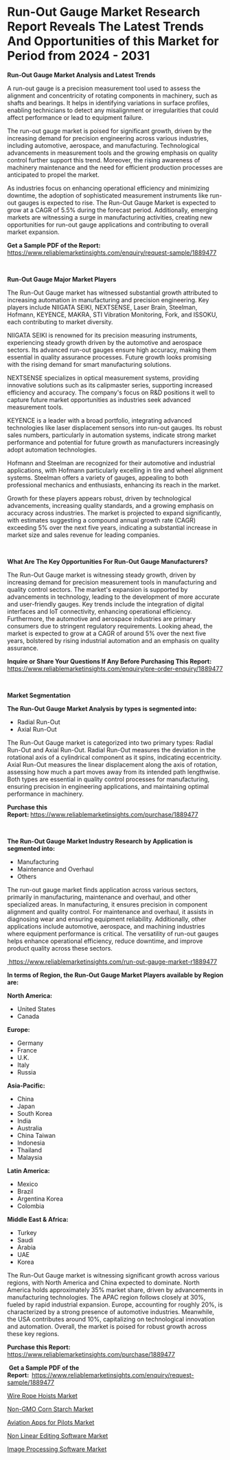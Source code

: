 <p><h1>Run-Out Gauge Market Research Report Reveals The Latest Trends And Opportunities of this Market for Period from 2024 - 2031</h1></p><p><strong>Run-Out Gauge Market Analysis and Latest Trends</strong></p>
<p><p>A run-out gauge is a precision measurement tool used to assess the alignment and concentricity of rotating components in machinery, such as shafts and bearings. It helps in identifying variations in surface profiles, enabling technicians to detect any misalignment or irregularities that could affect performance or lead to equipment failure. </p><p>The run-out gauge market is poised for significant growth, driven by the increasing demand for precision engineering across various industries, including automotive, aerospace, and manufacturing. Technological advancements in measurement tools and the growing emphasis on quality control further support this trend. Moreover, the rising awareness of machinery maintenance and the need for efficient production processes are anticipated to propel the market.</p><p>As industries focus on enhancing operational efficiency and minimizing downtime, the adoption of sophisticated measurement instruments like run-out gauges is expected to rise. The Run-Out Gauge Market is expected to grow at a CAGR of 5.5% during the forecast period. Additionally, emerging markets are witnessing a surge in manufacturing activities, creating new opportunities for run-out gauge applications and contributing to overall market expansion.</p></p>
<p><strong>Get a Sample PDF of the Report:&nbsp;</strong> <a href="https://www.reliablemarketinsights.com/enquiry/request-sample/1889477?utm_campaign=1620&utm_medium=2&utm_source=Github&utm_content=ia&utm_term=24102024&utm_id=run-out-gauge">https://www.reliablemarketinsights.com/enquiry/request-sample/1889477</a></p>
<p>&nbsp;</p>
<p><strong>Run-Out Gauge Major Market Players</strong></p>
<p><p>The Run-Out Gauge market has witnessed substantial growth attributed to increasing automation in manufacturing and precision engineering. Key players include NIIGATA SEIKI, NEXTSENSE, Laser Brain, Steelman, Hofmann, KEYENCE, MAKRA, STI Vibration Monitoring, Fork, and ISSOKU, each contributing to market diversity.</p><p>NIIGATA SEIKI is renowned for its precision measuring instruments, experiencing steady growth driven by the automotive and aerospace sectors. Its advanced run-out gauges ensure high accuracy, making them essential in quality assurance processes. Future growth looks promising with the rising demand for smart manufacturing solutions.</p><p>NEXTSENSE specializes in optical measurement systems, providing innovative solutions such as its calipmaster series, supporting increased efficiency and accuracy. The company's focus on R&D positions it well to capture future market opportunities as industries seek advanced measurement tools.</p><p>KEYENCE is a leader with a broad portfolio, integrating advanced technologies like laser displacement sensors into run-out gauges. Its robust sales numbers, particularly in automation systems, indicate strong market performance and potential for future growth as manufacturers increasingly adopt automation technologies.</p><p>Hofmann and Steelman are recognized for their automotive and industrial applications, with Hofmann particularly excelling in tire and wheel alignment systems. Steelman offers a variety of gauges, appealing to both professional mechanics and enthusiasts, enhancing its reach in the market.</p><p>Growth for these players appears robust, driven by technological advancements, increasing quality standards, and a growing emphasis on accuracy across industries. The market is projected to expand significantly, with estimates suggesting a compound annual growth rate (CAGR) exceeding 5% over the next five years, indicating a substantial increase in market size and sales revenue for leading companies.</p></p>
<p>&nbsp;</p>
<p><strong>What Are The Key Opportunities For Run-Out Gauge Manufacturers?</strong></p>
<p><p>The Run-Out Gauge market is witnessing steady growth, driven by increasing demand for precision measurement tools in manufacturing and quality control sectors. The market's expansion is supported by advancements in technology, leading to the development of more accurate and user-friendly gauges. Key trends include the integration of digital interfaces and IoT connectivity, enhancing operational efficiency. Furthermore, the automotive and aerospace industries are primary consumers due to stringent regulatory requirements. Looking ahead, the market is expected to grow at a CAGR of around 5% over the next five years, bolstered by rising industrial automation and an emphasis on quality assurance.</p></p>
<p><strong>Inquire or Share Your Questions If Any Before Purchasing This Report:</strong> <a href="https://www.reliablemarketinsights.com/enquiry/pre-order-enquiry/1889477?utm_campaign=1620&utm_medium=2&utm_source=Github&utm_content=ia&utm_term=24102024&utm_id=run-out-gauge">https://www.reliablemarketinsights.com/enquiry/pre-order-enquiry/1889477</a></p>
<p>&nbsp;</p>
<p><strong>Market Segmentation</strong></p>
<p><strong>The Run-Out Gauge Market Analysis by types is segmented into:</strong></p>
<p><ul><li>Radial Run-Out</li><li>Axial Run-Out</li></ul></p>
<p><p>The Run-Out Gauge market is categorized into two primary types: Radial Run-Out and Axial Run-Out. Radial Run-Out measures the deviation in the rotational axis of a cylindrical component as it spins, indicating eccentricity. Axial Run-Out measures the linear displacement along the axis of rotation, assessing how much a part moves away from its intended path lengthwise. Both types are essential in quality control processes for manufacturing, ensuring precision in engineering applications, and maintaining optimal performance in machinery.</p></p>
<p><strong>Purchase this Report:&nbsp;</strong><a href="https://www.reliablemarketinsights.com/purchase/1889477?utm_campaign=1620&utm_medium=2&utm_source=Github&utm_content=ia&utm_term=24102024&utm_id=run-out-gauge">https://www.reliablemarketinsights.com/purchase/1889477</a></p>
<p>&nbsp;</p>
<p><strong>The Run-Out Gauge Market Industry Research by Application is segmented into:</strong></p>
<p><ul><li>Manufacturing</li><li>Maintenance and Overhaul</li><li>Others</li></ul></p>
<p><p>The run-out gauge market finds application across various sectors, primarily in manufacturing, maintenance and overhaul, and other specialized areas. In manufacturing, it ensures precision in component alignment and quality control. For maintenance and overhaul, it assists in diagnosing wear and ensuring equipment reliability. Additionally, other applications include automotive, aerospace, and machining industries where equipment performance is critical. The versatility of run-out gauges helps enhance operational efficiency, reduce downtime, and improve product quality across these sectors.</p></p>
<p><a href="https://www.reliablemarketinsights.com/run-out-gauge-market-r1889477?utm_campaign=1620&utm_medium=2&utm_source=Github&utm_content=ia&utm_term=24102024&utm_id=run-out-gauge">&nbsp;https://www.reliablemarketinsights.com/run-out-gauge-market-r1889477</a></p>
<p><strong>In terms of Region, the Run-Out Gauge Market Players available by Region are:</strong></p>
<p>
    <p> <strong> North America: </strong>
        <ul>
            <li>United States</li>
            <li>Canada</li>
        </ul>
        </p> 
    <p> <strong> Europe: </strong>
        <ul>
            <li>Germany</li>
            <li>France</li>
            <li>U.K.</li>
            <li>Italy</li>
            <li>Russia</li>
        </ul>
        </p> 
    <p> <strong> Asia-Pacific: </strong>
        <ul>
            <li>China</li>
            <li>Japan</li>
            <li>South Korea</li>
            <li>India</li>
            <li>Australia</li>
            <li>China Taiwan</li>
            <li>Indonesia</li>
            <li>Thailand</li>
            <li>Malaysia</li>
        </ul>
        </p> 
    <p> <strong> Latin America: </strong>
        <ul>
            <li>Mexico</li>
            <li>Brazil</li>
            <li>Argentina Korea</li>
            <li>Colombia</li>
        </ul>
        </p> 
    <p> <strong> Middle East & Africa: </strong>
        <ul>
            <li>Turkey</li>
            <li>Saudi</li>
            <li>Arabia</li>
            <li>UAE</li>
            <li>Korea</li>
        </ul>
    </p>
    </p>
<p><p>The Run-Out Gauge market is witnessing significant growth across various regions, with North America and China expected to dominate. North America holds approximately 35% market share, driven by advancements in manufacturing technologies. The APAC region follows closely at 30%, fueled by rapid industrial expansion. Europe, accounting for roughly 20%, is characterized by a strong presence of automotive industries. Meanwhile, the USA contributes around 10%, capitalizing on technological innovation and automation. Overall, the market is poised for robust growth across these key regions.</p></p>
<p><strong>Purchase this Report: </strong><a href="https://www.reliablemarketinsights.com/purchase/1889477?utm_campaign=1620&utm_medium=2&utm_source=Github&utm_content=ia&utm_term=24102024&utm_id=run-out-gauge">https://www.reliablemarketinsights.com/purchase/1889477</a></p>
<p>&nbsp;<strong>Get a Sample PDF of the Report:&nbsp;&nbsp;</strong><a href="https://www.reliablemarketinsights.com/enquiry/request-sample/1889477?utm_campaign=1620&utm_medium=2&utm_source=Github&utm_content=ia&utm_term=24102024&utm_id=run-out-gauge">https://www.reliablemarketinsights.com/enquiry/request-sample/1889477</a></p>
<p><strong></strong></p>
<p><p><a href="https://issuu.com/reportprime-2/docs/wire-rope-hoists-market-size-2030.p_3d2d84cf71c1d6?utm_campaign=1620&utm_medium=2&utm_source=Github&utm_content=ia&utm_term=24102024&utm_id=run-out-gauge">Wire Rope Hoists Market</a></p><p><a href="https://github.com/JakirUddin511/Market-Research-Report-List-1/blob/main/non-gmo-corn-starch-market.md?utm_campaign=1620&utm_medium=2&utm_source=Github&utm_content=ia&utm_term=24102024&utm_id=run-out-gauge">Non-GMO Corn Starch Market</a></p><p><a href="https://www.linkedin.com/pulse/sustainability-trends-aviation-apps-pilots-industry-market-vhcmc?utm_campaign=1620&utm_medium=2&utm_source=Github&utm_content=ia&utm_term=24102024&utm_id=run-out-gauge">Aviation Apps for Pilots Market</a></p><p><a href="https://www.linkedin.com/pulse/non-linear-editing-software-market-penetration-strategies-nlokc?utm_campaign=1620&utm_medium=2&utm_source=Github&utm_content=ia&utm_term=24102024&utm_id=run-out-gauge">Non Linear Editing Software Market</a></p><p><a href="https://www.linkedin.com/pulse/image-processing-software-market-global-share-ranking-overall-2tzvc?utm_campaign=1620&utm_medium=2&utm_source=Github&utm_content=ia&utm_term=24102024&utm_id=run-out-gauge">Image Processing Software Market</a></p></p>